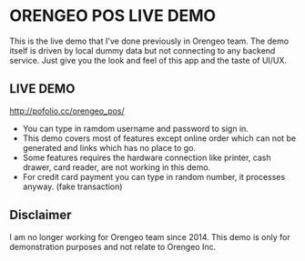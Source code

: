 # ORENGEO POS LIVE DEMO

This is the live demo that I've done previously in Orengeo team. The demo itself is driven by local dummy data but not connecting to any backend service. Just give you the look and feel of this app and the taste of UI/UX.

## LIVE DEMO

http://pofolio.cc/orengeo_pos/
- You can type in ramdom username and password to sign in.
- This demo covers most of features except online order which can not be generated and links which has no place to go.
- Some features requires the hardware connection like printer, cash drawer, card reader, are not working in this demo.
- For credit card payment you can type in random number, it processes anyway. (fake transaction)

## Disclaimer

I am no longer working for Orengeo team since 2014. This demo is only for demonstration purposes and not relate to Orengeo Inc.

